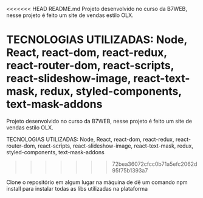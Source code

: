 <<<<<<< HEAD
README.md
Projeto desenvolvido no curso da B7WEB, nesse projeto é feito um site de vendas estilo OLX.

TECNOLOGIAS UTILIZADAS: Node, React, react-dom, react-redux, react-router-dom, react-scripts, react-slideshow-image, react-text-mask, redux, styled-components, text-mask-addons 
=======
Projeto desenvolvido no curso da B7WEB, nesse projeto é feito um site de vendas estilo OLX.

TECNOLOGIAS UTILIZADAS:
Node, React, react-dom, react-redux, react-router-dom, react-scripts, react-slideshow-image, react-text-mask, redux, styled-components, text-mask-addons 


>>>>>>> 72bea36072cfcc0b71a5efc2062d95f75b1393a7

Clone o repositório em algum lugar na máquina de dê um comando npm install para instalar todas as libs utilizadas na plataforma

